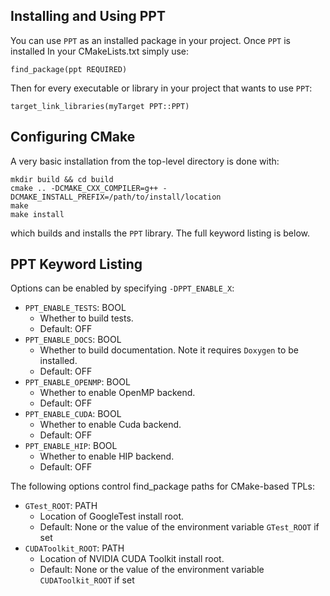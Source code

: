 ## Installing and Using PPT
You can use `PPT` as an installed package in your project. Once `PPT` is installed In your CMakeLists.txt simply use:
```
find_package(ppt REQUIRED)
```
Then for every executable or library in your project that wants to use `PPT`:
```
target_link_libraries(myTarget PPT::PPT)
```

## Configuring CMake
A very basic installation from the top-level directory is done with:
```
mkdir build && cd build
cmake .. -DCMAKE_CXX_COMPILER=g++ -DCMAKE_INSTALL_PREFIX=/path/to/install/location
make
make install
```
which builds and installs the `PPT` library. The full keyword listing is below.

## PPT Keyword Listing
Options can be enabled by specifying `-DPPT_ENABLE_X`:
- `PPT_ENABLE_TESTS`: BOOL
  - Whether to build tests. 
  - Default: OFF
- `PPT_ENABLE_DOCS`: BOOL
  - Whether to build documentation. Note it requires `Doxygen` to be installed. 
  - Default: OFF
- `PPT_ENABLE_OPENMP`: BOOL
  - Whether to enable OpenMP backend. 
  - Default: OFF
- `PPT_ENABLE_CUDA`: BOOL
  - Whether to enable Cuda backend. 
  - Default: OFF
- `PPT_ENABLE_HIP`: BOOL
  - Whether to enable HIP backend. 
  - Default: OFF

The following options control find_package paths for CMake-based TPLs:
- `GTest_ROOT`: PATH
  - Location of GoogleTest install root.
  - Default: None or the value of the environment variable `GTest_ROOT` if set
- `CUDAToolkit_ROOT`: PATH
  - Location of NVIDIA CUDA Toolkit install root.
  - Default: None or the value of the environment variable `CUDAToolkit_ROOT` if set